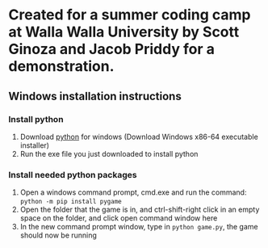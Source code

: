 # Created for a summer coding camp at Walla Walla University by Scott Ginoza and Jacob Priddy for a demonstration.

## Windows installation instructions
### Install python
1. Download [python](https://www.python.org/downloads/windows/) for windows (Download Windows x86-64 executable installer)
2. Run the exe file you just downloaded to install python

### Install needed python packages
1. Open a windows command prompt, cmd.exe and run the command: `python -m pip install pygame`
2. Open the folder that the game is in, and ctrl-shift-right click in an empty space on the folder, and click open command window here
3. In the new command prompt window, type in `python game.py`, the game should now be running
